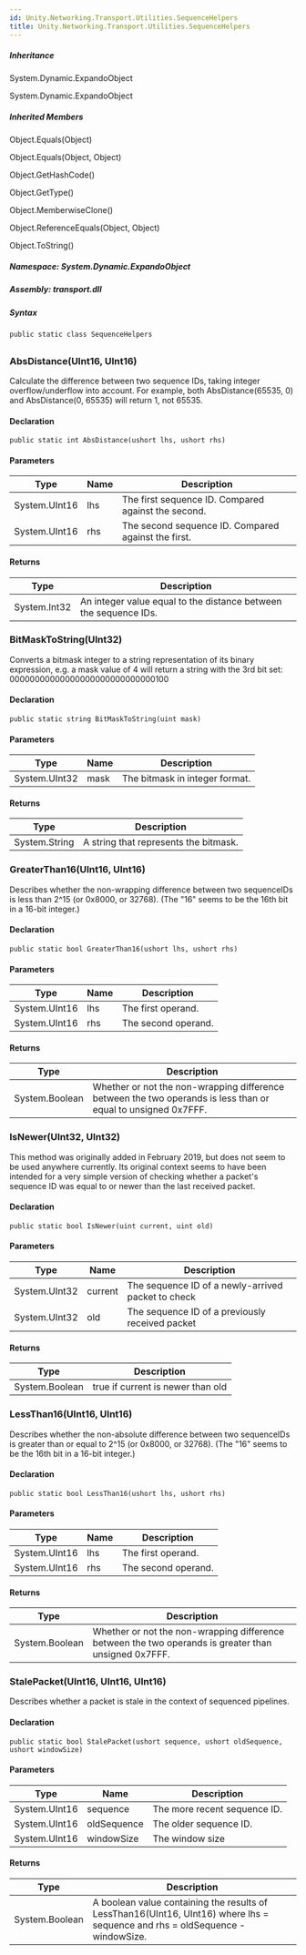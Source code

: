 ```yaml
---  
id: Unity.Networking.Transport.Utilities.SequenceHelpers  
title: Unity.Networking.Transport.Utilities.SequenceHelpers  
---
```


<div class="markdown level0 summary">

</div>

<div class="markdown level0 conceptual">

</div>

<div class="inheritance">

##### Inheritance

<div class="level0">

System.Dynamic.ExpandoObject

</div>

<div class="level1">

System.Dynamic.ExpandoObject

</div>

</div>

<div class="inheritedMembers">

##### Inherited Members

<div>

Object.Equals(Object)

</div>

<div>

Object.Equals(Object, Object)

</div>

<div>

Object.GetHashCode()

</div>

<div>

Object.GetType()

</div>

<div>

Object.MemberwiseClone()

</div>

<div>

Object.ReferenceEquals(Object, Object)

</div>

<div>

Object.ToString()

</div>

</div>

##### **Namespace**: System.Dynamic.ExpandoObject

##### **Assembly**: transport.dll

##### Syntax

``` lang-csharp
public static class SequenceHelpers
```

## 

### AbsDistance(UInt16, UInt16)

<div class="markdown level1 summary">

Calculate the difference between two sequence IDs, taking integer
overflow/underflow into account. For example, both AbsDistance(65535, 0)
and AbsDistance(0, 65535) will return 1, not 65535.

</div>

<div class="markdown level1 conceptual">

</div>

#### Declaration

``` lang-csharp
public static int AbsDistance(ushort lhs, ushort rhs)
```

#### Parameters

| Type          | Name | Description                                         |
|---------------|------|-----------------------------------------------------|
| System.UInt16 | lhs  | The first sequence ID. Compared against the second. |
| System.UInt16 | rhs  | The second sequence ID. Compared against the first. |

#### Returns

| Type         | Description                                                      |
|--------------|------------------------------------------------------------------|
| System.Int32 | An integer value equal to the distance between the sequence IDs. |

### BitMaskToString(UInt32)

<div class="markdown level1 summary">

Converts a bitmask integer to a string representation of its binary
expression, e.g. a mask value of 4 will return a string with the 3rd bit
set: 00000000000000000000000000000100

</div>

<div class="markdown level1 conceptual">

</div>

#### Declaration

``` lang-csharp
public static string BitMaskToString(uint mask)
```

#### Parameters

| Type          | Name | Description                    |
|---------------|------|--------------------------------|
| System.UInt32 | mask | The bitmask in integer format. |

#### Returns

| Type          | Description                           |
|---------------|---------------------------------------|
| System.String | A string that represents the bitmask. |

### GreaterThan16(UInt16, UInt16)

<div class="markdown level1 summary">

Describes whether the non-wrapping difference between two sequenceIDs is
less than 2^15 (or 0x8000, or 32768). (The "16" seems to be the 16th bit
in a 16-bit integer.)

</div>

<div class="markdown level1 conceptual">

</div>

#### Declaration

``` lang-csharp
public static bool GreaterThan16(ushort lhs, ushort rhs)
```

#### Parameters

| Type          | Name | Description         |
|---------------|------|---------------------|
| System.UInt16 | lhs  | The first operand.  |
| System.UInt16 | rhs  | The second operand. |

#### Returns

| Type           | Description                                                                                                   |
|----------------|---------------------------------------------------------------------------------------------------------------|
| System.Boolean | Whether or not the non-wrapping difference between the two operands is less than or equal to unsigned 0x7FFF. |

### IsNewer(UInt32, UInt32)

<div class="markdown level1 summary">

This method was originally added in February 2019, but does not seem to
be used anywhere currently. Its original context seems to have been
intended for a very simple version of checking whether a packet's
sequence ID was equal to or newer than the last received packet.

</div>

<div class="markdown level1 conceptual">

</div>

#### Declaration

``` lang-csharp
public static bool IsNewer(uint current, uint old)
```

#### Parameters

| Type          | Name    | Description                                        |
|---------------|---------|----------------------------------------------------|
| System.UInt32 | current | The sequence ID of a newly-arrived packet to check |
| System.UInt32 | old     | The sequence ID of a previously received packet    |

#### Returns

| Type           | Description                       |
|----------------|-----------------------------------|
| System.Boolean | true if current is newer than old |

### LessThan16(UInt16, UInt16)

<div class="markdown level1 summary">

Describes whether the non-absolute difference between two sequenceIDs is
greater than or equal to 2^15 (or 0x8000, or 32768). (The "16" seems to
be the 16th bit in a 16-bit integer.)

</div>

<div class="markdown level1 conceptual">

</div>

#### Declaration

``` lang-csharp
public static bool LessThan16(ushort lhs, ushort rhs)
```

#### Parameters

| Type          | Name | Description         |
|---------------|------|---------------------|
| System.UInt16 | lhs  | The first operand.  |
| System.UInt16 | rhs  | The second operand. |

#### Returns

| Type           | Description                                                                                          |
|----------------|------------------------------------------------------------------------------------------------------|
| System.Boolean | Whether or not the non-wrapping difference between the two operands is greater than unsigned 0x7FFF. |

### StalePacket(UInt16, UInt16, UInt16)

<div class="markdown level1 summary">

Describes whether a packet is stale in the context of sequenced
pipelines.

</div>

<div class="markdown level1 conceptual">

</div>

#### Declaration

``` lang-csharp
public static bool StalePacket(ushort sequence, ushort oldSequence, ushort windowSize)
```

#### Parameters

| Type          | Name        | Description                  |
|---------------|-------------|------------------------------|
| System.UInt16 | sequence    | The more recent sequence ID. |
| System.UInt16 | oldSequence | The older sequence ID.       |
| System.UInt16 | windowSize  | The window size              |

#### Returns

| Type           | Description                                                                                                                   |
|----------------|-------------------------------------------------------------------------------------------------------------------------------|
| System.Boolean | A boolean value containing the results of LessThan16(UInt16, UInt16) where lhs = sequence and rhs = oldSequence - windowSize. |
